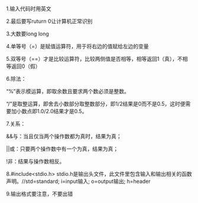 1.输入代码时用英文

2.最后要写ruturn 0让计算机正常识别

3.大数要long long

4.单等号（=）是赋值运算符，用于将右边的值赋给左边的变量

5.双等号（==）才是比较运算符，比较两侧值是否相等，相等返回1（真），不相等返回0（假）

6.除法：

“%”表示模运算，即取余数且要求两个数必须是整数。

“/”是取整运算，即舍去小数部分取整数部分，即1/2结果是0而不是0.5，这时便需要加小数点即1.0/2.0结果才是0.5。

7.关系：

&&与：当且仅当两个操作数都为真时，结果为真；

||或：只要两个操作数中有一个为真，结果为真；

!非：结果与操作数相反。        

8.#include<stdio.h>    stdio.h是输出头文件，此文件里包含输入和输出相关的函数声明。//std=standard; i=input输入; o=output输出; h=header

9.输出格式要注意，不要出错